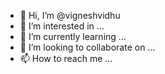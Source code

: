 - 👋 Hi, I’m @vigneshvidhu
- 👀 I’m interested in ...
- 🌱 I’m currently learning ...
- 💞️ I’m looking to collaborate on ...
- 📫 How to reach me ...

<!---
vigneshvidhu/vigneshvidhu is a ✨ special ✨ repository because its `README.md` (this file) appears on your GitHub profile.
You can click the Preview link to take a look at your changes.
--->
